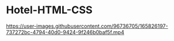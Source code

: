 # Hotel-HTML-CSS

https://user-images.githubusercontent.com/96736705/165826197-737272bc-4794-40d0-9424-9f246b0baf5f.mp4

